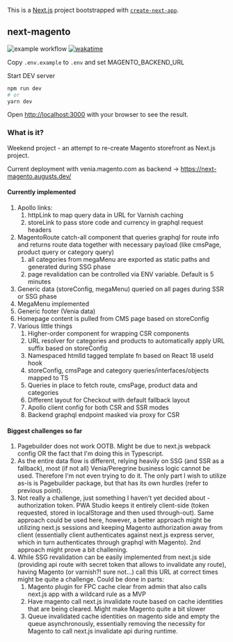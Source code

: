 This is a [Next.js](https://nextjs.org/) project bootstrapped with [`create-next-app`](https://github.com/vercel/next.js/tree/canary/packages/create-next-app).

## next-magento

![example workflow](https://github.com/AugustsK/next-magento/actions/workflows/lint.yml/badge.svg)
[![wakatime](https://wakatime.com/badge/user/b13aa467-4bab-4776-b50a-2a6969049794/project/33be8898-d6da-464e-a851-dedd57c9f1c1.svg)](https://wakatime.com/badge/user/b13aa467-4bab-4776-b50a-2a6969049794/project/33be8898-d6da-464e-a851-dedd57c9f1c1)

Copy `.env.example` to `.env` and set MAGENTO_BACKEND_URL

Start DEV server

```bash
npm run dev
# or
yarn dev
```

Open [http://localhost:3000](http://localhost:3000) with your browser to see the result.

### What is it?

Weekend project - an attempt to re-create Magento storefront as Next.js project.

Current deployment with venia.magento.com as backend -> https://next-magento.augusts.dev/

#### Currently implemented

1. Apollo links:
   1. httpLink to map query data in URL for Varnish caching
   1. storeLink to pass store code and currency in graphql request headers
1. MagentoRoute catch-all component that queries graphql for route info and returns route data together with necessary payload (like cmsPage, product query or category query)
   1. all categories from megaMenu are exported as static paths and generated during SSG phase
   1. page revalidation can be controlled via ENV variable. Default is 5 minutes
1. Generic data (storeConfig, megaMenu) queried on all pages during SSR or SSG phase
1. MegaMenu implemented
1. Generic footer (Venia data)
1. Homepage content is pulled from CMS page based on storeConfig
1. Various little things
   1. Higher-order component for wrapping CSR components
   1. URL resolver for categories and products to automatically apply URL suffix based on storeConfig
   1. Namespaced htmlId tagged template fn based on React 18 useId hook
   1. storeConfig, cmsPage and category queries/interfaces/objects mapped to TS
   1. Queries in place to fetch route, cmsPage, product data and categories
   1. Different layout for Checkout with default fallback layout
   1. Apollo client config for both CSR and SSR modes
   1. Backend graphql endpoint masked via proxy for CSR

#### Biggest challenges so far

1. Pagebuilder does not work OOTB. Might be due to next.js webpack config OR the fact that I'm doing this in Typescript.
2. As the entire data flow is different, relying heavily on SSG (and SSR as a fallback), most (if not all) Venia/Peregrine business logic cannot be used. Therefore I'm not even trying to do it. The only part I wish to utilize as-is is Pagebuilder package, but that has its own hurdles (refer to previous point).
3. Not really a challenge, just something I haven't yet decided about - authorization token. PWA Studio keeps it entirely client-side (token requested, stored in localStorage and then used through-out). Same approach could be used here, however, a better approach might be utilizing next.js sessions and keeping Magento authorization away from client (essentially client authenticates against next.js express server, which in turn authenticates through graphql with Magento). 2nd approach might prove a bit challening.
4. While SSG revalidation can be easily implemented from next.js side (providing api route with secret token that allows to invalidate any route), having Magento (or varnish?! sure not...) call this URL at correct times might be quite a challenge. Could be done in parts:
   1. Magento plugin for FPC cache clear from admin that also calls next.js app with a wildcard rule as a MVP
   2. Have magento call next.js invalidate route based on cache identities that are being cleared. Might make Magento quite a bit slower
   3. Queue invalidated cache identities on magento side and empty the queue asynchronously, essentially removing the necessity for Magento to call next.js invalidate api during runtime.
